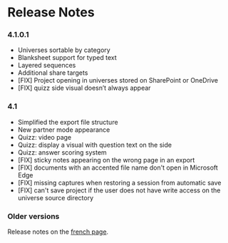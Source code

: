 # Release Notes

### 4.1.0.1

- Universes sortable by category
-	Blanksheet support for typed text
-	Layered sequences
-	Additional share targets
-	[FIX] Project opening in universes stored on SharePoint or OneDrive
-	[FIX] quizz side visual doesn’t always appear


### 4.1

- Simplified the export file structure
- New partner mode appearance
- Quizz: video page
- Quizz: display a visual with question text on the side
- Quizz: answer scoring system
- [FIX] sticky notes appearing on the wrong page in an export 
- [FIX] documents with an accented file name don't open in Microsoft Edge
- [FIX] missing captures when restoring a session from automatic save
- [FIX] can't save project if the user does not have write access on the universe source directory


### Older versions

Release notes on the [french page](../fr/version_history.md).
